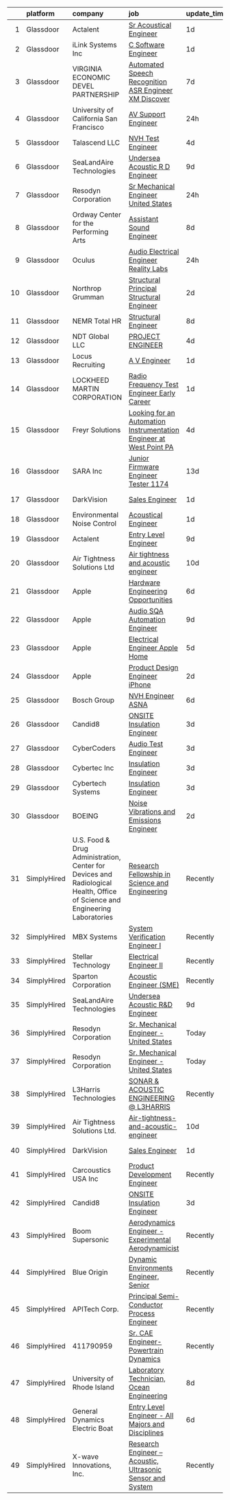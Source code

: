 

|    | platform    | company                                                                                                                     | job                                                                                                                                                                                                                                                                                                                                                                                                                                                                                                                                                                                                                                                                                                                                                                                                                                                                                                                                                                                                                                                                                                                                                                                                                                                                                                                                                                                                                                                                         | update_time   | location             |
|---:|:------------|:----------------------------------------------------------------------------------------------------------------------------|:----------------------------------------------------------------------------------------------------------------------------------------------------------------------------------------------------------------------------------------------------------------------------------------------------------------------------------------------------------------------------------------------------------------------------------------------------------------------------------------------------------------------------------------------------------------------------------------------------------------------------------------------------------------------------------------------------------------------------------------------------------------------------------------------------------------------------------------------------------------------------------------------------------------------------------------------------------------------------------------------------------------------------------------------------------------------------------------------------------------------------------------------------------------------------------------------------------------------------------------------------------------------------------------------------------------------------------------------------------------------------------------------------------------------------------------------------------------------------|:--------------|:---------------------|
|  1 | Glassdoor   | Actalent                                                                                                                    | [Sr Acoustical Engineer](https://www.glassdoor.com/partner/jobListing.htm?pos=114&ao=1110586&s=58&guid=00000182de168a61b85c4acfe248d37f&src=GD_JOB_AD&t=SR&vt=w&ea=1&cs=1_65a25f3a&cb=1661583395804&jobListingId=1008094873502&cpc=6FC5BA77C9A4CD78&jrtk=3-0-1gbf1d2k2m6qe801-1gbf1d2kkgagk800-9456a79a48379620--6NYlbfkN0ChYVx_I3yfZ_JDY3EFoivtqvi_stwnZ_kRt8Dowt_l_d1ydueao4NE-oUleRJ4yhi0i4eGdRrR6rVZmLxQ4zEmrGAkaBwq0hQ83geLH5ILiYzdJrgrCpCOIzsr1jI58goe31kUKCxQ0Z7DyXRukDD3K5UeMq7pAz9jzvVSBJ5FWbQHXJ28mlRj8ZO7OdVWpLFRcqOzULnHKy7WhYIiDXr2QUPVEaDqUIH3lKcvECk18xl-YWTVengs9ZUp1UgyXjxChGp8LnCBRfuS6r3RW6Zh0aUQf7XIXA3Sxef9BOuzmn2gJ3LZSekk2dodk9bk3S0lEy4TfWGpeKTWG07xnefTgIJ8lm7wcjhclDKdu2H47i6Ydc796U9J5X0gk84rWbgg_5C0lVR3wNKYqdKyOcPATdEP_s7h8q_6uZWcqb6xii0XvHqCuMWStbrcVLNsN7b7EbmkuEV6Qk02qjVamOIqLhIdemmcWti8VlAs5wg4WnlgN62FJbzBpSIIJhP002y7Jbjf0g4cPwBPprK8wbiwOsOoD0Gqa-iyuoDGbo5K35xp6RGxabKkMH9BLR2Jpx_4-KQCctWpZTZVockK7u-n0mAgj6M7FfvcB-onlEqz-Na5H2yJ6-vrU2aC2-qXhWqihbJvPR28d44c30I7OzIYMwk6FyewoUQRuTRW-WZh9xRQgWKBbNYHdQPZaQS7RgaP4-0ueIXGCrSVZUmnOIUj47VDHsDraulzJW_uMoUN5cB4vxe1tx5SQzMiZKM2UGzWu9vOH52_S4vxpFVor-8YMbmY61iWttqwSvLFBJXvGTYNCKb1TLz2AxETNFoz2r0sZ2ThRmdElKhT_iii9i8okVebMj-_FJCk3-IzhONQtcaL_QBqMeyziG9x6MFJn3IGc-fsNN9wOh_8ZS0PlHqEbiuRi_Q2vd_IJ-BapxdpnN_32GrQE5daw5tJBkyHWb6zZup-Vor7pu7nTtyMGu8s3b5Lav0qZfY%3D)                                                                                                             | 1d            | Chester, PA          |
|  2 | Glassdoor   | iLink Systems Inc                                                                                                           | [C   Software Engineer](https://www.glassdoor.com/partner/jobListing.htm?pos=123&ao=1136043&s=58&guid=00000182de168a61b85c4acfe248d37f&src=GD_JOB_AD&t=SR&vt=w&ea=1&cs=1_91422ef0&cb=1661583395806&jobListingId=1008093948402&jrtk=3-0-1gbf1d2k2m6qe801-1gbf1d2kkgagk800-60cb20ccffb42bdf-)                                                                                                                                                                                                                                                                                                                                                                                                                                                                                                                                                                                                                                                                                                                                                                                                                                                                                                                                                                                                                                                                                                                                                                                 | 1d            | Remote               |
|  3 | Glassdoor   | VIRGINIA ECONOMIC DEVEL PARTNERSHIP                                                                                         | [Automated Speech Recognition  ASR  Engineer   XM Discover](https://www.glassdoor.com/partner/jobListing.htm?pos=113&ao=1110586&s=58&guid=00000182de168a61b85c4acfe248d37f&src=GD_JOB_AD&t=SR&vt=w&cs=1_de59f1be&cb=1661583395803&jobListingId=1008081555644&cpc=149B3D5996025BBA&jrtk=3-0-1gbf1d2k2m6qe801-1gbf1d2kkgagk800-550a88ddc4adde81--6NYlbfkN0D0ff9e8Lfwlpl5zGbQmpn59AL71QmFd7VKOAnfyjZzp5sdngV8WPgYe0dov1m7Y2kw6EHuJODJj3ty-dvdlm38X0C5pQW2rYh27EnJMeapNXbArMIEY3CPxsiouAf__8ATJrwDuEj_uUAorgrTFUFUth8IhrHYoiXtT52_uCJw6grpHk4sKP8JtU6LAtLGfk8A7aDk_Dlu3PDYYL4MmNdHFRaVV4u1DklP34PXia4RgeXUDBNHg4ywukpN9Xeq1Dyp_c7uQ5EWp2HNceJXYs5877Ut-6rUdm-ab4vHmH754j3U5QkNLrsp1LEpOVv5-yrI6zYOo0r_KH41EWHpDOqhqoA_K5SomQUvs3w79cUv5g4M6iksr3f4m0Wk1DkEFgk1CvWAtPinBQHCg-xyrDVeV2mWsqTF5fw_1mDBVd7wDOSlS9YfPdsmvxDCDdi5ty_euAE6VQ1oTPXyKZXyf-XKfyQ3-zZnRcY%3D)                                                                                                                                                                                                                                                                                                                                                                                                                                                                                                                                                                                                               | 7d            | Reston, VA           |
|  4 | Glassdoor   | University of California San Francisco                                                                                      | [AV Support Engineer](https://www.glassdoor.com/partner/jobListing.htm?pos=127&ao=1136043&s=58&guid=00000182de168a61b85c4acfe248d37f&src=GD_JOB_AD&t=SR&vt=w&cs=1_fb9103b2&cb=1661583395811&jobListingId=1008097550250&jrtk=3-0-1gbf1d2k2m6qe801-1gbf1d2kkgagk800-ec7c23f4d234820c-)                                                                                                                                                                                                                                                                                                                                                                                                                                                                                                                                                                                                                                                                                                                                                                                                                                                                                                                                                                                                                                                                                                                                                                                        | 24h           | San Francisco, CA    |
|  5 | Glassdoor   | Talascend LLC                                                                                                               | [NVH Test Engineer](https://www.glassdoor.com/partner/jobListing.htm?pos=110&ao=1110586&s=58&guid=00000182de168a61b85c4acfe248d37f&src=GD_JOB_AD&t=SR&vt=w&cs=1_4ba7b093&cb=1661583395803&jobListingId=1008086252918&cpc=BAEB662971763A76&jrtk=3-0-1gbf1d2k2m6qe801-1gbf1d2kkgagk800-25c6cc6788ccf4a9--6NYlbfkN0A-3IYaeEhfDCYezwuNiSoEZhCKQ47a3B5wpd5gd9dwuflAjOs3iev0mYUVRxAkCL1LTyHsHnNah0wD69jR1CLf8s0XxDadvNWETWB5Y1rT4kuF7xFsggBU1Jx1AAPg9uTk5avB5C6lUPGulwfWu3MeB53G2MrCdPtbcmTqOFbsRX1sV8a-f8ZIdsWKBUQk6AkvP6tsbMA4eY37ogT3zPWyE0137cipPLiO95W5wgtK85ln0K82DR3OXnrZW3VwlMI0wyiLGd5mBIZK4pYAYg2l_U4hwYDTb_PIP2OA8FZ9K1LZv7Oo8F_CY_hW-EedR43m0ahNEQvu6mgF123Btsaqb43KheEaQptIyga3cdWWqIjSG_EoVrAbPxgsHlXzixYO7cyt-x0nTOAqspeHViTMqqauugKvN6zH_mU1RgDxfss_ow6XXfUuLP7EQMJ1VCNuw4aw3YMxc3pgvXLRMVli4y3xLoNAHOXbDveq_3Q_e3QPwFMQuiP6H6QlSz2rzg719jHdkQKsfpEPiOH-OoTKBUBiUDUH7MA-PSpAcxwZKR-5PByDkMr2H1_2RvSIGX_AaK0b7WYRxrpF2ZxxG_Xv22vkn5OBszGh87UFRQG5DEHGNkoXQMPp)                                                                                                                                                                                                                                                                                                                                                                                                                                                                                                     | 4d            | Auburn Hills, MI     |
|  6 | Glassdoor   | SeaLandAire Technologies                                                                                                    | [Undersea Acoustic R D Engineer](https://www.glassdoor.com/partner/jobListing.htm?pos=118&ao=1136043&s=58&guid=00000182de168a61b85c4acfe248d37f&src=GD_JOB_AD&t=SR&vt=w&ea=1&cs=1_8c8cab62&cb=1661583395804&jobListingId=1008076399763&jrtk=3-0-1gbf1d2k2m6qe801-1gbf1d2kkgagk800-1b0c825c938043e9-)                                                                                                                                                                                                                                                                                                                                                                                                                                                                                                                                                                                                                                                                                                                                                                                                                                                                                                                                                                                                                                                                                                                                                                        | 9d            | Jackson, MI          |
|  7 | Glassdoor   | Resodyn Corporation                                                                                                         | [Sr  Mechanical Engineer   United States](https://www.glassdoor.com/partner/jobListing.htm?pos=101&ao=1110586&s=58&guid=00000182de168a61b85c4acfe248d37f&src=GD_JOB_AD&t=SR&vt=w&ea=1&cs=1_5a52c3b1&cb=1661583395801&jobListingId=1008097255599&cpc=7C8D5D6438C602C2&jrtk=3-0-1gbf1d2k2m6qe801-1gbf1d2kkgagk800-e1de6b93b7bfe6e9--6NYlbfkN0C0w0Hs4K-FXB-op-AEaD4F38yU7_A8mJekhK3sBcHv19x1g-auITzSDcUJLHVDYv4F_nT8u9lrtZn4-F41GKpzHPwSDmRkw01T4lLpSJkEE-3K6H8paIOTOUDbTE8M0z0iO4hVUByKiPaRchrq0x0dLrtEQIM2X7KddPMj1sEpwcjzp1DNo1ubIjC2_lozLk2fyWDbYNODTJw5Wqbw5TNw2KVXOhqxjERzdJ2G6u9szicYIJsl5z10YGKVFb_z8hmmvCyjmdmDTaydeI-fROelbJkrqqO7txvoSQ-utjlHngAnxpyuB8rBiL-n3wcR9R73rgv3mVvkj91coa-mwsniNsWZ9rnJXmoNZgA9MrSNjaI1fUOfhAMGxLl6GgHSn9IgAZv3BdoGyinKJapJUCoHmCdDjcM_V-rdS5PyUbxsJk4XVkb-KWQaow51eoIAG0K1oXbR68AqwyjaaaGYlEJgTMZbq5miWGFv3AbINMa_ilw284b9maUYwYAorH4y1tzUDHk8QrQgog%3D%3D)                                                                                                                                                                                                                                                                                                                                                                                                                                                                                                                                                                              | 24h           | Remote               |
|  8 | Glassdoor   | Ordway Center for the Performing Arts                                                                                       | [Assistant Sound Engineer](https://www.glassdoor.com/partner/jobListing.htm?pos=119&ao=1136043&s=58&guid=00000182de168a61b85c4acfe248d37f&src=GD_JOB_AD&t=SR&vt=w&ea=1&cs=1_ea60d073&cb=1661583395805&jobListingId=1008079532547&jrtk=3-0-1gbf1d2k2m6qe801-1gbf1d2kkgagk800-5856df3a239138d6-)                                                                                                                                                                                                                                                                                                                                                                                                                                                                                                                                                                                                                                                                                                                                                                                                                                                                                                                                                                                                                                                                                                                                                                              | 8d            | Saint Paul, MN       |
|  9 | Glassdoor   | Oculus                                                                                                                      | [Audio Electrical Engineer  Reality Labs](https://www.glassdoor.com/partner/jobListing.htm?pos=106&ao=1110586&s=58&guid=00000182de168a61b85c4acfe248d37f&src=GD_JOB_AD&t=SR&vt=w&cs=1_dc5b23ef&cb=1661583395802&jobListingId=1008097879684&cpc=9DC6E4D8324653EE&jrtk=3-0-1gbf1d2k2m6qe801-1gbf1d2kkgagk800-540b3cb9d1897a18--6NYlbfkN0DYl4UJW4r1Vl7FEn6T9F-rD9lpC-0oMJVSiWjK_MGUd8e8cHXcpv6KPyjLHZEfqkXV6qWydAzVNXDl2u_ED60AKo4z0P9Vm2E48Gx9M_YDGIXhZBgKrSFL1up8uWA2MY-7mWDQSe8jiolMBYx2bL7itxIcXkHOP8F6KIhgAOBnb4CCMNY5nHxJncZMx0F13yFZ9ed0RdNCLbfkd3Z_7en2uS7xSMpcw_Qp8cSJMldplmACxIvfXGDG1ymqWYFDcpq_T_lFYvpEcPhKp-Gs_lV3y0VAOc_RpbkLv2JB67bW6J2bov2Dp74fsZMgtUkcGhHdGGXFMuVy4QV_d-zJIRh9x-PeXxqAiI82kxeFdzGFS-GNlRfWRX8ROsq1ZVjnzSP-8X-yau9HasV0K0_t_1HJRNat5ZQDPAHsEFtlxzAawkfgVaPVHtaN4PHI3h7LuBxWNimDhUqTu7141vNgbnv3LI8B3jIYUREhEkwe3BBVs8TRTVKZPm2g58L-XqSfGVCGFZ1DSCe3kXBYVkwZRiDB7IglL47-evYyDms7MxhRaPG0ljsjl2SpCfx-xXu5_SP-C7mHc74fejZ1qeip961zh2o6ThpdzwPqLMUUdSIg9M7P-SP5mt6z2YUr1p8a4Xg1GI-6I9qPWzZyJ1CVCsWf6qQB6kxTjaWKf8-rqf6BlR7wXGGvQDIcISBcLqUIyTu87904WJuYn-xlz09mNrzMoRDcr8C6tO1G35nN19OVuTgRD3goKICSFKzZBahFCVfKHkQpdEv1ZjiyIr30gRujsIH-QKbQ4qYuoz3TJDHHK78dXUs2a1TKzXll60wJkylpoq3ZNp_cJ9pKBCBSHkeIwR13CFhXYMGwZTdKYU3BdrQtrUU2e3sVA2Xi5sZovjKHHb48SM4dhOkjd-h3leV55PiI22qs8Zc4cEb1TdaOA8UsuX15Cloueo0CZ_4Y86iS9IVeXvSFL_FG0-U7YxIKWjQHMRLN6zJhhL10B5ZiOvOz2C4twNqf6OQBsyU9PtgrFjlMy1Yaw04k2kQ56NZz9TAjOwuIcRj1SSmcCdcrr_EpOUqbdKCfHSjQHGJ7WcQ%3D) | 24h           | Redmond, WA          |
| 10 | Glassdoor   | Northrop Grumman                                                                                                            | [Structural Principal Structural Engineer](https://www.glassdoor.com/partner/jobListing.htm?pos=105&ao=1110586&s=58&guid=00000182de168a61b85c4acfe248d37f&src=GD_JOB_AD&t=SR&vt=w&cs=1_155f8f76&cb=1661583395801&jobListingId=1008091787491&cpc=F793441F64F6F721&jrtk=3-0-1gbf1d2k2m6qe801-1gbf1d2kkgagk800-669577b6557f8245--6NYlbfkN0DPf8Tf_oakpB62WadId2dzQiWExtALTi0lpCM--zHBL1trAzPQuAwgyDf_-NiZch2iGKCoKzC6-X0YA67zWO1Mewrs_UkZhcHYtCxZD_GR6fYv60TrJHX71J8QvIua9uH5AAmjj6jvaSO5YLwwRbLynjA7VHQtsqkV_fcsZY8zcYUantzMLIRx0VdNMy3bSyT5KQ6dUBmB2v8ejZwffOhVZHZ1_BG0POilHhydPV2khi-dRLfF-3M70GChYtxTih1dv0xie27GHs--lx27OTdPzd0lmQPA1luAU3a-wfn8U9Qn3fQqClO9gxjtFhHqecJvTSvJoosgP5uiQ4E4NhQZCkTGluWu2cwZ5IjaFcvqYVc2B2zv6UFBqJh3W3otDStmIy4om9dvhbrgHfF6zZSAhtn2niMrIB54Ce8kDb_j05HbLaCrCQRYBPttnxSdX73CCgu0BRLjiIaZ8ZHgAy6V_qLp7ufj9lNEZjvwH_z0dNXP3OhO8vrLc7YR5PVQdz5VC5Nh5YqMClSQjfBigMiVAugzWW0Ww13rBwKxH5giBzL1nD8JZsCtxb2uq3SkCL7zrsTAuiIP20b8kFctW8pBSxhQN-ifKimAAM4uQb4bni2LDksF4lU2Pv2-vgVb0ipl3iVuud98pqr6DEM1V9E8aM8X3fisGEC9Db2xGyJjToTo64bzDgB2ryw7lxYMctRb1cHSLEDQMzbJbDt1E_8p0atj3P8r4Dlv_jhfB4LHh82kQqCx_qJ4pxd28aY-z9886FsGHuYRyHCVhz936pftMMYdZgPr3WrhAkn9SXgI_89vfhEs5gDDc3PUf4w-dyK6ISDEL_349lAhzhuQZq6j0FzxJ0DW4PLbH3-l6ZPCnvJete38MQWyAmKPegQxyf8%3D)                                                                                                                                                                                                | 2d            | Ocean Springs, MS    |
| 11 | Glassdoor   | NEMR Total HR                                                                                                               | [Structural Engineer](https://www.glassdoor.com/partner/jobListing.htm?pos=112&ao=1110586&s=58&guid=00000182de168a61b85c4acfe248d37f&src=GD_JOB_AD&t=SR&vt=w&ea=1&cs=1_17714c68&cb=1661583395803&jobListingId=1008078789245&cpc=BAEB662971763A76&jrtk=3-0-1gbf1d2k2m6qe801-1gbf1d2kkgagk800-fae9f28f76e79daf--6NYlbfkN0C-s0Md1pYn8sd6gn1PKW4zB_vLN-pY-uhznifxz0fEZeUG3Kv9a2dq5mXwQb3ySsArqfYwvFEN8fwqNIJRhB4QpaxsbFbImcA9YlVAgD0UZ465QR8N7KjrKy1haqghv0czYIzuXZjrD3ftYO7Maq7rS3_VIBFakolNDxoK0rFsk0MkYeU0PO0wPy9lOWeDcvWu62UmzPuO8xmumZliq83T_Yi3CDv2ZHem2HPjsoBr5azptdc2_5C9NlYJ1NPVQhqacoSwDUm8wWb6tZIINIwgTcrGGG4zHiP9NjOBPR3i7vVrXP0olX_QFXH_jslzw1E4HzX-KxxML7rT14-hUKPh35-6u2QJMO1akEXVOWIWqD83_D5cKb371H-ePSU6cGJAbX9eGeU0X1jeyXv-Q9zNyEvP3JhfBix030aoXHbI1ymSQTe3UCgODwKersP0a2nmPIj1Y6w2giTAYEbjIZ-_NxZ_iFV74uc85rEE5QT6GKeRnzh5DnqAeM3XldnzDaE%3D)                                                                                                                                                                                                                                                                                                                                                                                                                                                                                                                                                                                                                | 8d            | Princeton, NJ        |
| 12 | Glassdoor   | NDT Global LLC                                                                                                              | [PROJECT ENGINEER](https://www.glassdoor.com/partner/jobListing.htm?pos=126&ao=1136043&s=58&guid=00000182de168a61b85c4acfe248d37f&src=GD_JOB_AD&t=SR&vt=w&cs=1_f89bbc71&cb=1661583395810&jobListingId=1008084939858&jrtk=3-0-1gbf1d2k2m6qe801-1gbf1d2kkgagk800-e0a73ef70e511d69-)                                                                                                                                                                                                                                                                                                                                                                                                                                                                                                                                                                                                                                                                                                                                                                                                                                                                                                                                                                                                                                                                                                                                                                                           | 4d            | Houston, TX          |
| 13 | Glassdoor   | Locus Recruiting                                                                                                            | [A V Engineer](https://www.glassdoor.com/partner/jobListing.htm?pos=108&ao=1110586&s=58&guid=00000182de168a61b85c4acfe248d37f&src=GD_JOB_AD&t=SR&vt=w&ea=1&cs=1_7ffa7f83&cb=1661583395802&jobListingId=1008093955917&cpc=A0637F14311B9419&jrtk=3-0-1gbf1d2k2m6qe801-1gbf1d2kkgagk800-ff4ecfd93e5a14ea--6NYlbfkN0CgImhk5fJGw6dJci_vsCP1QG2C4QL_KrKL3l_9WzjIuWgMVKsJbh9UUP2umljik0HMuB9YoHZRaI8v_OQZdTLmh1--6jmxHoWGi3LG8Y4dUcNJgnuYUGjZNLOZZ2oS-5hGw_KADJlZy9l47NswAXmstLYybxP5uT2yrdPYnGDyOhfQ86cqzoAGuXK-NQCqAK5pOUh00PaK8GrX2jUdY5TAgl0gB7paYsKiKaP33XvaeLqNFaIogtW6baYTtFoCCI8JYIzEefbUz5QLsMRWtm4Qxd4qlV2gsjwB1pH0sB7NKqfAuG7Qfm2Sd5B_mxMPOtqN5b5IRRBcwf_vVClOC-FZeQPbkvYUSOUiJQxUdwJIMx74x0qiNC6m4aD5JmC8hEviS8NvTarxqOoWJfwwNl-0CI3ykxO89V8zBJ9m2Wu43l4WGLO8JGwatpb35MSzdg6wa6lcm8617fmf8OJMxCPUwdBzRODNUSSvxhEGbhHY1y493t5xxR3HRRPSFIUeDSM%3D)                                                                                                                                                                                                                                                                                                                                                                                                                                                                                                                                                                                                                       | 1d            | Saint Louis, MO      |
| 14 | Glassdoor   | LOCKHEED MARTIN CORPORATION                                                                                                 | [Radio Frequency Test Engineer  Early Career](https://www.glassdoor.com/partner/jobListing.htm?pos=129&ao=1136043&s=58&guid=00000182de168a61b85c4acfe248d37f&src=GD_JOB_AD&t=SR&vt=w&cs=1_9178ce80&cb=1661583395811&jobListingId=1008095349680&jrtk=3-0-1gbf1d2k2m6qe801-1gbf1d2kkgagk800-aed1aaf009b08e13-)                                                                                                                                                                                                                                                                                                                                                                                                                                                                                                                                                                                                                                                                                                                                                                                                                                                                                                                                                                                                                                                                                                                                                                | 1d            | Littleton, CO        |
| 15 | Glassdoor   | Freyr Solutions                                                                                                             | [Looking for an Automation Instrumentation Engineer at West Point  PA](https://www.glassdoor.com/partner/jobListing.htm?pos=121&ao=1136043&s=58&guid=00000182de168a61b85c4acfe248d37f&src=GD_JOB_AD&t=SR&vt=w&ea=1&cs=1_c36190d2&cb=1661583395805&jobListingId=1008085897305&jrtk=3-0-1gbf1d2k2m6qe801-1gbf1d2kkgagk800-9bb65be6d17920d8-)                                                                                                                                                                                                                                                                                                                                                                                                                                                                                                                                                                                                                                                                                                                                                                                                                                                                                                                                                                                                                                                                                                                                  | 4d            | West Point, PA       |
| 16 | Glassdoor   | SARA Inc                                                                                                                    | [Junior Firmware Engineer   Tester   1174](https://www.glassdoor.com/partner/jobListing.htm?pos=130&ao=1136043&s=58&guid=00000182de168a61b85c4acfe248d37f&src=GD_JOB_AD&t=SR&vt=w&ea=1&cs=1_246293f4&cb=1661583395812&jobListingId=1008069954036&jrtk=3-0-1gbf1d2k2m6qe801-1gbf1d2kkgagk800-64dfa2a4b43075ce-)                                                                                                                                                                                                                                                                                                                                                                                                                                                                                                                                                                                                                                                                                                                                                                                                                                                                                                                                                                                                                                                                                                                                                              | 13d           | Colorado Springs, CO |
| 17 | Glassdoor   | DarkVision                                                                                                                  | [Sales Engineer](https://www.glassdoor.com/partner/jobListing.htm?pos=102&ao=1110586&s=58&guid=00000182de168a61b85c4acfe248d37f&src=GD_JOB_AD&t=SR&vt=w&ea=1&cs=1_5ff38ef9&cb=1661583395801&jobListingId=1008094625281&cpc=A1E2D04CAB10975F&jrtk=3-0-1gbf1d2k2m6qe801-1gbf1d2kkgagk800-03ce40e6f97e9e37--6NYlbfkN0BDAtkAoZ8kh_xTc9tEKZUV0HqdactMIEvv3az5sbRcnLGHhxZ14JMew61IyNDggpJ_6LuTqeEBlLpG0J1kYA8Js3mGCW39CHSx2Vl8ihmW9aofS0ByRvVfnzHNuRVovB9ywsPAZRttmUJ2Im3utlhsQ1aAn9awSeKppPKn3c0uQPZ86pKGhNwf91RAPFwLoQbk_BKg2KaqbA7ItCnRExgHZjDGS99dAJXQzX7UW6uU9ysAiWYKkYmOdzKv0XefQMn-1devUK-QvZZcPcn9Q2t4EBZaOlpBlsmQ2V5Pp88iZ_X1BgchX-uvAfW7PUaOVdtug4nupU8L6_CvW3VPXccr3fR3uws0mNzWKa_nJiSOeBOEEqGLIS-MjuXOyius8n-_H_DYlAaOfW80fsQ8pvMZawlVVTH15IhPaawmqB45jYG-xCR2ohRwCuHOwewLgZP_PpQQaNUsHht67sJ8fuit)                                                                                                                                                                                                                                                                                                                                                                                                                                                                                                                                                                                                                                                                   | 1d            | Bakersfield, CA      |
| 18 | Glassdoor   | Environmental Noise Control                                                                                                 | [Acoustical Engineer](https://www.glassdoor.com/partner/jobListing.htm?pos=103&ao=1110586&s=58&guid=00000182de168a61b85c4acfe248d37f&src=GD_JOB_AD&t=SR&vt=w&ea=1&cs=1_5ec19ad7&cb=1661583395801&jobListingId=1008094649787&cpc=CBEBA1A9D941894A&jrtk=3-0-1gbf1d2k2m6qe801-1gbf1d2kkgagk800-2bb3a340fea63ec9--6NYlbfkN0A1Hx1H8Z_ZGf51L8iwGP-htVtHzPykBAmnYM3BEYS-Bs4Il22h6IkxsHaRKZy6F6_CvuZOEqGXiAjlv1MbZc44juw63KDQrEJfcgumNQSfAGeaUlAvDoZV1jg8F7mx3av4WmzvZ2YqceIwAkhMqhQCc8I_zfx_3e7PsXE86Kiy01iksOjKy83K93pxoyauVRbKULrd8vBaZZv8ZAhCFXNJc4eDz-j2IJy-FYUMDSrDIR-yNo18h2I8-s-q7n9_bbJRIkfCMaqEn66bwE_aGQk-GT_1r-s2C6JQadLR1Qem2FmcUMncUxgaI-YHsEy32fXYisJFK5WrlaNjqMZgkEXRDMT_d9Nb7oNd45SePlWXr-PXUu8uLIUB7vqty1e_85IMdONbek_dEMcNBiif35Sy53oGoafHfzXm57JcpL-jf1f9Hl5xX4Ra0djkNR0mpvEvl1kOjJsnThR_51VL-dgrKMnhjN_vsykyt8x07bc3EeUF6iYnOkT1GJvf_WYd7pVU82a-QQFvng%3D%3D)                                                                                                                                                                                                                                                                                                                                                                                                                                                                                                                                                                                                  | 1d            | Hawthorne, CA        |
| 19 | Glassdoor   | Actalent                                                                                                                    | [Entry Level Engineer](https://www.glassdoor.com/partner/jobListing.htm?pos=111&ao=1110586&s=58&guid=00000182de168a61b85c4acfe248d37f&src=GD_JOB_AD&t=SR&vt=w&ea=1&cs=1_205827b9&cb=1661583395803&jobListingId=1008077072912&cpc=654405A9B1E0A9F5&jrtk=3-0-1gbf1d2k2m6qe801-1gbf1d2kkgagk800-80860973a67802ea--6NYlbfkN0ChYVx_I3yfZ_JDY3EFoivtqvi_stwnZ_kRt8Dowt_l_d1ydueao4NE-oUleRJ4yhhmumybdE2Kouaj4ijvM67OjwBFpaTVdis5duIe_hhHyHeLRgfXvHT8CVNthjxvGwO0GKWio-ZGLNpXiryZOuQM3mtx5h2EK4tOWlkknpGH49bKKyYWBVoMlg7rAd5OpjfhsCLqJO0ho4pekZbb8onCyZ4D4XCMPjT1uGvKsJby6g83nUAktNHQzucYUcEGXYOnqc_P14OSZLhfC_8ZPud5GFAxjpfzwtDINPVrMg7ybaGAoH9PedommCyn9vJPm7G509sAVRoGX6Z4zA_TDwBlT79e-wcl0zuw-CCQPmIPbOecOiYRDCahtqMj0qQAzBkkNtzirx9L3nkOpFTbumNHhuKGYuoZ4u1xSL_1GKrK33iM3I-5dlZwSw54c65g_5h2tcPeKsij3PHQ-SyntP541hazeXJQlf69ZdfehOUesbTok9JX6fpWgnafHdh1JzHd0roGaDkeViHp2JEv27n9u8GO0VOl-q4Dgr46VBMyw-Lc9g_gJJaUGzoxxocnRZQu7_o-iFaS5-k4uvnDzHRtHVe452mVsox3w4ThLhPHFnt-0bMw5fInC5_RtKdvOIu15KHJ2b50AESmSvxo7awBJZnxMtgL3eaiiyfvSgxx4u6_uBq9IeenATxowgfrt0OwBJHGGCexVU-73z2xqdMw7LJoQmqKfM_wrRbkFSTP9KKgTjAKm5dU48VmDyrIRuOP8SfMojHk-lqAYgktWn_WMK5ifcL4eW1DrJIqnVRSzpuFVny4cfa-gkTtHpt9EpegwFOTXPg1IpUzyLnkcvjREk1GyDzkDnoT-5I5lIu8kEwi1ECoVQtx28mQ5Mj-RWTOjDOkxP6CaqN0OEKrDZPN-w3lpXSMt7BCNYmnWWlPDkWiiAiyxwGKI9cJP177owXEr5lD3yQRaGlSTgrF7Dai)                                                                                                                             | 9d            | Chester, PA          |
| 20 | Glassdoor   | Air Tightness Solutions Ltd                                                                                                 | [Air tightness and acoustic engineer](https://www.glassdoor.com/partner/jobListing.htm?pos=128&ao=1136043&s=58&guid=00000182de168a61b85c4acfe248d37f&src=GD_JOB_AD&t=SR&vt=w&cs=1_140e0a29&cb=1661583395811&jobListingId=1008075017413&jrtk=3-0-1gbf1d2k2m6qe801-1gbf1d2kkgagk800-bab19b5d3ac46ea4-)                                                                                                                                                                                                                                                                                                                                                                                                                                                                                                                                                                                                                                                                                                                                                                                                                                                                                                                                                                                                                                                                                                                                                                        | 10d           | Uxbridge, MA         |
| 21 | Glassdoor   | Apple                                                                                                                       | [Hardware Engineering Opportunities](https://www.glassdoor.com/partner/jobListing.htm?pos=120&ao=1136043&s=58&guid=00000182de168a61b85c4acfe248d37f&src=GD_JOB_AD&t=SR&vt=w&cs=1_d822fbb3&cb=1661583395805&jobListingId=1008083007672&jrtk=3-0-1gbf1d2k2m6qe801-1gbf1d2kkgagk800-dfb731c3ecead4fc-)                                                                                                                                                                                                                                                                                                                                                                                                                                                                                                                                                                                                                                                                                                                                                                                                                                                                                                                                                                                                                                                                                                                                                                         | 6d            | Cupertino, CA        |
| 22 | Glassdoor   | Apple                                                                                                                       | [Audio SQA Automation Engineer](https://www.glassdoor.com/partner/jobListing.htm?pos=122&ao=1136043&s=58&guid=00000182de168a61b85c4acfe248d37f&src=GD_JOB_AD&t=SR&vt=w&cs=1_43dc4827&cb=1661583395805&jobListingId=1008077637824&jrtk=3-0-1gbf1d2k2m6qe801-1gbf1d2kkgagk800-1727bd9025c83aa0-)                                                                                                                                                                                                                                                                                                                                                                                                                                                                                                                                                                                                                                                                                                                                                                                                                                                                                                                                                                                                                                                                                                                                                                              | 9d            | Cupertino, CA        |
| 23 | Glassdoor   | Apple                                                                                                                       | [Electrical Engineer   Apple Home](https://www.glassdoor.com/partner/jobListing.htm?pos=109&ao=1110586&s=58&guid=00000182de168a61b85c4acfe248d37f&src=GD_JOB_AD&t=SR&vt=w&cs=1_a0a89b1a&cb=1661583395802&jobListingId=1008084351630&cpc=3BA4CE39D5B5DEF5&jrtk=3-0-1gbf1d2k2m6qe801-1gbf1d2kkgagk800-1801b1370f572542--6NYlbfkN0BvKrLyj5gPmtZO9T8euul8TCxuuKNOtzRJOomxnwSEodTz2Bc-sPZl5OJ9R4TJsNcO8ODE1_BVZUwFoGOxJnoXs8C4s0T1eqY4-4L0-3A-O2ofzeuSYF9Y4KEHlS6_XsXq1J_tq9lkMF_2oqP7HaE8VSSyUpGJ4euXX9a94Xp-g2z3ToEKP5XUxefu_PCgpG-8KX7eyOmwZgBs_2-COCwm8FJvMvGovH-buFOkt4IgDpVYaUzv03OoXeBxQDUDv4L3lTzCXtlpG0DmGlMvyNK8v58o7Bj00Pr2jRj7i51hDhUFiG8nKByJVl-XzHKIBmNOO6U0CJ_55aBHpdNXnapaBSbNbT-kXgaxG8kRV6F1LuSfnyAxUcXkJSgef-zurv-Y-CAg2vYwIVNkG0GNUaNFECOa--EWl9mg-R_xAvRNzgetNvgkDTdwCQOAHRF_Rnsl8oJFaP0E9POFPAMTvEZcZ8IKXmnYr_rTBkj5r8mjLeEaEglUVHi-gV-yTXUhOs3JE1zT0ErZiPBE71bkZUCLB0lS0ljWfO0ZoBdcWFVsPgqvYvknoXdjyUvq-OyqFP--RzdN6pnDY8IYNAyK5Nbq7croGfJZoxYjBewcVNWIVlHoND-zCNIsn-CS6B3zZNsQ8h0BYaO6HbCoOQ4znx3WE61B5gkMQsLTZnML_auM0ryvbd7dUWvbWfv-8pUY7Y3BBQhlx0dqeSYYvZQyfWkxnh4ygVskVk45-bYwArCXzyDZFdlugmsYC6tGjVzj3sCNrV2afeF8n_P_BK9NTBFkvEieHaOSChc4I2ObgTIe74-G0_FYlZa-Icq2XwMYifsuk0fSRsw9wDfEFODHzRBlUezAh97nBRtjk2aodc_zoQrc3RO04y6uO1AaACHhAhAIVqHi9FrNwaHoR2F8Juifb26czRidQ76hn2Rj6fuWXmnLA8Tpt31Vm4twfPGuNC0klF8p9gbjSwd_s_a2Z2Qpra4CUTmiDqQ%3D)                                                                                                        | 5d            | Culver City, CA      |
| 24 | Glassdoor   | Apple                                                                                                                       | [Product Design Engineer   iPhone](https://www.glassdoor.com/partner/jobListing.htm?pos=125&ao=1136043&s=58&guid=00000182de168a61b85c4acfe248d37f&src=GD_JOB_AD&t=SR&vt=w&cs=1_93b6253e&cb=1661583395810&jobListingId=1008092643615&jrtk=3-0-1gbf1d2k2m6qe801-1gbf1d2kkgagk800-ba54e9f93e8cb179-)                                                                                                                                                                                                                                                                                                                                                                                                                                                                                                                                                                                                                                                                                                                                                                                                                                                                                                                                                                                                                                                                                                                                                                           | 2d            | Cupertino, CA        |
| 25 | Glassdoor   | Bosch Group                                                                                                                 | [NVH Engineer   ASNA](https://www.glassdoor.com/partner/jobListing.htm?pos=107&ao=1110586&s=58&guid=00000182de168a61b85c4acfe248d37f&src=GD_JOB_AD&t=SR&vt=w&cs=1_1ee3f79d&cb=1661583395802&jobListingId=1008082755444&cpc=444700D72F2ECBCE&jrtk=3-0-1gbf1d2k2m6qe801-1gbf1d2kkgagk800-be46b3b7f6d46e6c--6NYlbfkN0C6GWNaujYxALY5cE2_tEHrxFJ_nxpjx3wh1ke1yD6QSF_gWAnu0BYVTdBq5zeqwu-iUYQaiuImLVe4w4dOURO7rFRpC3ztBcldISa5lUBOa4zCNZK2e9mipXG8TiljnwMghlHj_wuVRkfo-7-NrNDW3gUU1XmYrvq_HBFl3xnYf_7NZcCbj6HZlcoo3tW0p1fHVA5goLLXwP8PJFQbmGCNBoTxxSPVtYC6n64rx2Cu-2bH0HVFfX8txaur2X5KObCP5FwZtKNWd-sFLjbnuopckiovpQBxCc3LtRPfRG5ZQxZ2TGAIJOTD_V5e2g8S1IYIq0_ankRAjPUYzu8JAm0IjTOjsdB6wEsxz4fGPQ5h5b7e16hQzGUvyIWhUA_XIWdyOA-59vTcLLneC3LJ9d-gkoRl7X-j-NaYT2X_YkExBqqvdfPWbMa0mlqd4vUj8Uw2ruA9DOx4Zy0WyWc_jajwKHa4YHoxFwuO06nIYQdQKUcjfJrlE6cHazJrTu4VnlJGsK2Jr7TpHNWTqvNmtfGB7kvFAHIykoLcj2C1_hpaCmqhxaKYY0W5hRtgABM6U8PJwy6bP3dkcYn1JZNaaMM4LuZN7tBI4LHSXFC2RqzrrC-J9AOjZeJeX5oRF4OUJZTm4pUpaYGdBNCBT5L6ak9hnaJc6l1EkI4InTMnurbCOo6caR9Bj-svhhuawzFoFwhmPSOn2oZ_6aHfoWq9Ego5qCQbFj6t9c2Ruwl5ukfH_GAc-ZSuc6cP2hV1Hjy3nRNQD1UOF9xAoqp6VljuMMI286Eor6v-Ta9ab2DnguT1swAw_nOq55ozZGwpC7uM0APUJKV3X_ieEjEHssUwXaBiEEJ9ljtGFp7CPccL021ibNVifeqv7fomlmpuDE37i9sCEW8AEyTjvKdGa9X_KTQYkzB3a4wI8RmhCsFIJRmkt1rXFw59kwkWABZxDSVqvG6U3HzxtASOrb--CV3u3VSTRpw6b7cvr8pENvD_HPZ66PoNnh6ooGohcIUkPGR3Wca0ohPnGo8b3_nutBuQpQU4iBG-OHfKZb-7ydANckU6AwwGuZP0y4GV)                                   | 6d            | Plymouth, MI         |
| 26 | Glassdoor   | Candid8                                                                                                                     | [ONSITE Insulation Engineer](https://www.glassdoor.com/partner/jobListing.htm?pos=116&ao=1136043&s=58&guid=00000182de168a61b85c4acfe248d37f&src=GD_JOB_AD&t=SR&vt=w&ea=1&cs=1_e0aee73f&cb=1661583395804&jobListingId=1008089066834&jrtk=3-0-1gbf1d2k2m6qe801-1gbf1d2kkgagk800-cd6c974c9aefe85f-)                                                                                                                                                                                                                                                                                                                                                                                                                                                                                                                                                                                                                                                                                                                                                                                                                                                                                                                                                                                                                                                                                                                                                                            | 3d            | Port Arthur, TX      |
| 27 | Glassdoor   | CyberCoders                                                                                                                 | [Audio Test Engineer](https://www.glassdoor.com/partner/jobListing.htm?pos=115&ao=1110586&s=58&guid=00000182de168a61b85c4acfe248d37f&src=GD_JOB_AD&t=SR&vt=w&ea=1&cs=1_03524d12&cb=1661583395804&jobListingId=1008088932301&cpc=2CAED5C921A5F994&jrtk=3-0-1gbf1d2k2m6qe801-1gbf1d2kkgagk800-bb1b2afd8f59c30f--6NYlbfkN0CpFJQzrgRR8WqXWK1qKKEqALWJw739KlKqr2H-MSI4eoBlI4EFrmor2FYZMP3muM2iY6zZv4sQHpBr3hCgPSzduY73VcET6ecHFYhhBxw_HzMKT5t415O18vq1o3_ewUNxi09L1kGgv3Q1ibJRvVby8bMwHBWb947j20mPjCgo_PrEZKXl9qvEiOYQsz3jUnScIgmVPWztKV9IG9Xk4dSuEAIQLPXRH_zBzxOl9zijYcAm7yGxD0C9RCUOqRDbw3YRzYJc5KV-1uLfPcxmO_MCTqicr3XOqLluxca5NQNFnno_qLP8zBwLtfxR4C9YWCA-1MWVHwpqiH5EI2VKvWAVveStGPwgtGMHB0I-R-IjDEk7oOKtmZiSrxxCJPnAtwmyXNK-733bsa0zR5MG2dl9PfMsBwEAKV3dRhy4DVq3y2cfum3wDIRmwbnxLuQnsTN7WQdZoJjBFdi9lOAg89lQzGk6Y7ETQVM748O1XDNCN7PUDVMVs6sdqVkfSQ25pOj-uoha0bRFppFNKJRGP5rb6oG81mBnclNiG1pkIam2VJlMxeBhETNfwg-XRQsA6a0DIA2cvS_YQVtt8KMP-Iefo2hipQzB3DMIx3H3ZONX_TdQuZOXidPqbjaVVJx-uhzg1ojuhdeUmgXOaMAWNdVTJM5DFV4mN6T3DV6-UpiN4naIFdclasi_T8LqRoZa2kGJ_Vj6BRC8Ob38iOzhu4hrxHIeENKBZog6BNxEeEumFvyvjENulHnQYlG5hfyvkbUgYNgB4If5Z0qpDGDL1q46GA1O49zKiwcj1I-A70bQUM8yghhRJznOIYOGdNWeRl8Ka9Nj0jwUZLOZXgVJ25vakOOmhcR_upj-ChhzvYaZOsYpKcqE_F38FdRVLrPoE-jxm5qHvcqTsfnc8d4r2bhsPGwGr0QN_RrD6t6ImdzM9lawUNJjj9Pw8mE4bwn54aCR0P90OjgbbHwJaSMrFt05knI4zDwPGTas_iTF8d-_jzRjW8MXot9hM4U7IfRvmxc%3D)                                                                                | 3d            | Nashville, TN        |
| 28 | Glassdoor   | Cybertec Inc                                                                                                                | [Insulation Engineer](https://www.glassdoor.com/partner/jobListing.htm?pos=124&ao=1136043&s=58&guid=00000182de168a61b85c4acfe248d37f&src=GD_JOB_AD&t=SR&vt=w&ea=1&cs=1_cb0872c7&cb=1661583395806&jobListingId=1008088726549&jrtk=3-0-1gbf1d2k2m6qe801-1gbf1d2kkgagk800-60e52fbdaa588f09-)                                                                                                                                                                                                                                                                                                                                                                                                                                                                                                                                                                                                                                                                                                                                                                                                                                                                                                                                                                                                                                                                                                                                                                                   | 3d            | Houston, TX          |
| 29 | Glassdoor   | Cybertech Systems                                                                                                           | [Insulation Engineer](https://www.glassdoor.com/partner/jobListing.htm?pos=117&ao=1136043&s=58&guid=00000182de168a61b85c4acfe248d37f&src=GD_JOB_AD&t=SR&vt=w&ea=1&cs=1_9cde95cf&cb=1661583395804&jobListingId=1008088326827&jrtk=3-0-1gbf1d2k2m6qe801-1gbf1d2kkgagk800-3405b385bc521d45-)                                                                                                                                                                                                                                                                                                                                                                                                                                                                                                                                                                                                                                                                                                                                                                                                                                                                                                                                                                                                                                                                                                                                                                                   | 3d            | Houston, TX          |
| 30 | Glassdoor   | BOEING                                                                                                                      | [Noise  Vibrations and Emissions Engineer](https://www.glassdoor.com/partner/jobListing.htm?pos=104&ao=1110586&s=58&guid=00000182de168a61b85c4acfe248d37f&src=GD_JOB_AD&t=SR&vt=w&cs=1_0bfbd991&cb=1661583395801&jobListingId=1008091340342&cpc=21001CD36CB5FE0E&jrtk=3-0-1gbf1d2k2m6qe801-1gbf1d2kkgagk800-4f0fa4a81529f562--6NYlbfkN0BddK4H-tsabPiX3BvkwhvbvP4OkLNzlRX6egXJy9Hb11ERhvpR4KXHOGIJSt-F4Ekii6Ipq_-U22bsoPveXqPIVw6zovLgy6k_yzLvEi802munp1iFgWyWvYr_w9yro1AD0WL3Dh5p-FNTDbFOWZ0loWaMwmUslKGbWBxy5QBafBYew8LZmT6ljGM8nfTjaj3HIpo6o9gbE5uKcft4-wdo3tMdFZnAp7wE1OtehX1p-hURVRZi8m6BjYFM_X7fFSOzgOhNL3mFSt7DzUc10GkMCyn3gie0XPzpOFlFfLCLZrQjJFa9uiCaE46MKk0sjpGtUILmujQw38TqW0nbRAdcQPLwc_jc-pj8KsO7clktVKkeFHpdXKZCVCGDQ--HmHSmb4XpW0fBYjDzT6BABL2NADmnXaGkYhfcxaohZ8uVRNQ62d-IUO4ZgwgmLHBNDpU%3D)                                                                                                                                                                                                                                                                                                                                                                                                                                                                                                                                                                                                                                                                | 2d            | Everett, WA          |
| 31 | SimplyHired | U.S. Food & Drug Administration, Center for Devices and Radiological Health, Office of Science and Engineering Laboratories | [Research Fellowship in Science and Engineering](https://www.simplyhired.com/job/3vMMa7fMlWLK1mEdMIf2Tg4MtA8R1MPW8vEtQYB-qb9YvQnh9muO3g?q=acoustic+engineer)                                                                                                                                                                                                                                                                                                                                                                                                                                                                                                                                                                                                                                                                                                                                                                                                                                                                                                                                                                                                                                                                                                                                                                                                                                                                                                                | Recently      | Silver Spring, MD    |
| 32 | SimplyHired | MBX Systems                                                                                                                 | [System Verification Engineer I](https://www.simplyhired.com/job/E2FhhvtZ_1ihp80o3GQoC23vEQq5L4yEchTlEXQLHx0I_h1UkTIZKA?q=acoustic+engineer)                                                                                                                                                                                                                                                                                                                                                                                                                                                                                                                                                                                                                                                                                                                                                                                                                                                                                                                                                                                                                                                                                                                                                                                                                                                                                                                                | Recently      | Libertyville, IL     |
| 33 | SimplyHired | Stellar Technology                                                                                                          | [Electrical Engineer II](https://www.simplyhired.com/job/llPoCCeFwhRuBpLxkLeEk6WInvgaESX_GWiZv81IOJJumQqvp4xpSA?q=acoustic+engineer)                                                                                                                                                                                                                                                                                                                                                                                                                                                                                                                                                                                                                                                                                                                                                                                                                                                                                                                                                                                                                                                                                                                                                                                                                                                                                                                                        | Recently      | Buffalo, NY          |
| 34 | SimplyHired | Sparton Corporation                                                                                                         | [Acoustic Engineer (SME)](https://www.simplyhired.com/job/L8IobWAc_9TZ6RnpNWajA__xB1KGJS_dkWjuiSheV4fKd7y9fT4L6g?q=acoustic+engineer)                                                                                                                                                                                                                                                                                                                                                                                                                                                                                                                                                                                                                                                                                                                                                                                                                                                                                                                                                                                                                                                                                                                                                                                                                                                                                                                                       | Recently      | De Leon Springs, FL  |
| 35 | SimplyHired | SeaLandAire Technologies                                                                                                    | [Undersea Acoustic R&D Engineer](https://www.simplyhired.com/job/hZd4MM6ivHSqQ2hKkSFxDcuc5th9uhpbq2X99tdFufOh7nbm-htf8A?q=acoustic+engineer)                                                                                                                                                                                                                                                                                                                                                                                                                                                                                                                                                                                                                                                                                                                                                                                                                                                                                                                                                                                                                                                                                                                                                                                                                                                                                                                                | 9d            | Jackson, MI          |
| 36 | SimplyHired | Resodyn Corporation                                                                                                         | [Sr. Mechanical Engineer - United States](https://www.simplyhired.com/job/S_MgVIaYgB2nAvsv7g-e4uWpnvmDWBzNyraiopUEHoCzEBSK2OXZNQ?q=acoustic+engineer)                                                                                                                                                                                                                                                                                                                                                                                                                                                                                                                                                                                                                                                                                                                                                                                                                                                                                                                                                                                                                                                                                                                                                                                                                                                                                                                       | Today         | Remote               |
| 37 | SimplyHired | Resodyn Corporation                                                                                                         | [Sr. Mechanical Engineer - United States](https://www.simplyhired.com/job/S_MgVIaYgB2nAvsv7g-e4uWpnvmDWBzNyraiopUEHoCzEBSK2OXZNQ?q=acoustic+engineer)                                                                                                                                                                                                                                                                                                                                                                                                                                                                                                                                                                                                                                                                                                                                                                                                                                                                                                                                                                                                                                                                                                                                                                                                                                                                                                                       | Today         | Remote               |
| 38 | SimplyHired | L3Harris Technologies                                                                                                       | [SONAR & ACOUSTIC ENGINEERING @ L3HARRIS](https://www.simplyhired.com/job/MTQwVoW1vmNrVoAmE-lfKaW6sLoZUsXyhgGvL0YsQqLJ4iNvg7JRcA?q=acoustic+engineer)                                                                                                                                                                                                                                                                                                                                                                                                                                                                                                                                                                                                                                                                                                                                                                                                                                                                                                                                                                                                                                                                                                                                                                                                                                                                                                                       | Recently      | United States        |
| 39 | SimplyHired | Air Tightness Solutions Ltd.                                                                                                | [Air-tightness-and-acoustic-engineer](https://www.simplyhired.com/job/pvoEJHXWFoU2JlptkOEa9H23ceeKiGCFjbfo2y9eorFotiiU5q8FkA?q=acoustic+engineer)                                                                                                                                                                                                                                                                                                                                                                                                                                                                                                                                                                                                                                                                                                                                                                                                                                                                                                                                                                                                                                                                                                                                                                                                                                                                                                                           | 10d           | Uxbridge, MA         |
| 40 | SimplyHired | DarkVision                                                                                                                  | [Sales Engineer](https://www.simplyhired.com/job/OnhE_2kWW2c0dU_OJT73_WYd2h2CA9X3LB6iAVYepOnFsC98UH0fHw?q=acoustic+engineer)                                                                                                                                                                                                                                                                                                                                                                                                                                                                                                                                                                                                                                                                                                                                                                                                                                                                                                                                                                                                                                                                                                                                                                                                                                                                                                                                                | 1d            | Bakersfield, CA      |
| 41 | SimplyHired | Carcoustics USA Inc                                                                                                         | [Product Development Engineer](https://www.simplyhired.com/job/r8_vynN3pyfw5GIAv5X6aYmmUgImeK4v-wnT9A6T26DJoFGChY3RzQ?q=acoustic+engineer)                                                                                                                                                                                                                                                                                                                                                                                                                                                                                                                                                                                                                                                                                                                                                                                                                                                                                                                                                                                                                                                                                                                                                                                                                                                                                                                                  | Recently      | Howell, MI           |
| 42 | SimplyHired | Candid8                                                                                                                     | [ONSITE Insulation Engineer](https://www.simplyhired.com/job/zpTaK1f9BMHKBsAagtBj09qiNFXY7BhyWwJA4wHmXaWEFEg1nl3xCA?q=acoustic+engineer)                                                                                                                                                                                                                                                                                                                                                                                                                                                                                                                                                                                                                                                                                                                                                                                                                                                                                                                                                                                                                                                                                                                                                                                                                                                                                                                                    | 3d            | Port Arthur, TX      |
| 43 | SimplyHired | Boom Supersonic                                                                                                             | [Aerodynamics Engineer - Experimental Aerodynamicist](https://www.simplyhired.com/job/8HVZAILJ1Q6fmoQ0wqgXGJN-ou-wiE63RQYxriJnZgztnBesz9mdHw?q=acoustic+engineer)                                                                                                                                                                                                                                                                                                                                                                                                                                                                                                                                                                                                                                                                                                                                                                                                                                                                                                                                                                                                                                                                                                                                                                                                                                                                                                           | Recently      | Centennial, CO       |
| 44 | SimplyHired | Blue Origin                                                                                                                 | [Dynamic Environments Engineer, Senior](https://www.simplyhired.com/job/-se49fvVypqb7nvI-_qoMQblpO12hsV0JGCHdFogXYbZmalpXxXoQg?q=acoustic+engineer)                                                                                                                                                                                                                                                                                                                                                                                                                                                                                                                                                                                                                                                                                                                                                                                                                                                                                                                                                                                                                                                                                                                                                                                                                                                                                                                         | Recently      | Seattle, WA          |
| 45 | SimplyHired | APITech Corp.                                                                                                               | [Principal Semi-Conductor Process Engineer](https://www.simplyhired.com/job/b6QvUWcaO3BzcKkl8LzWIuIlC24GQj0ADO_ynd3dEikJt5_Qoc-JVw?q=acoustic+engineer)                                                                                                                                                                                                                                                                                                                                                                                                                                                                                                                                                                                                                                                                                                                                                                                                                                                                                                                                                                                                                                                                                                                                                                                                                                                                                                                     | Recently      | Marlborough, MA      |
| 46 | SimplyHired | 411790959                                                                                                                   | [Sr. CAE Engineer-Powertrain Dynamics](https://www.simplyhired.com/job/TPJojDykqaImCIVs-OjzCiIhIZ6PNy0wfbSwqAp0wKfNFq6bq-UrFA?q=acoustic+engineer)                                                                                                                                                                                                                                                                                                                                                                                                                                                                                                                                                                                                                                                                                                                                                                                                                                                                                                                                                                                                                                                                                                                                                                                                                                                                                                                          | Recently      | Novi, MI             |
| 47 | SimplyHired | University of Rhode Island                                                                                                  | [Laboratory Technician, Ocean Engineering](https://www.simplyhired.com/job/1Kx996oem656XXdiRXAVEjAG0eha8Z5uDyl37DUN0hu-3tTEO3tcmg?q=acoustic+engineer)                                                                                                                                                                                                                                                                                                                                                                                                                                                                                                                                                                                                                                                                                                                                                                                                                                                                                                                                                                                                                                                                                                                                                                                                                                                                                                                      | 8d            | Narragansett, RI     |
| 48 | SimplyHired | General Dynamics Electric Boat                                                                                              | [Entry Level Engineer - All Majors and Disciplines](https://www.simplyhired.com/job/mZBpEuDp-XRP-65DxhFyFP0qHkdFsGb7sqOExAwDeLVsiPN4Mp1NXg?q=acoustic+engineer)                                                                                                                                                                                                                                                                                                                                                                                                                                                                                                                                                                                                                                                                                                                                                                                                                                                                                                                                                                                                                                                                                                                                                                                                                                                                                                             | 6d            | Groton, CT           |
| 49 | SimplyHired | X-wave Innovations, Inc.                                                                                                    | [Research Engineer – Acoustic, Ultrasonic Sensor and System](https://www.simplyhired.com/job/VeN_iL6pT1b7GO6h7RdjkJrnAjCmCs5s6dRD8gAJVo56mxD91F4RcA?q=acoustic+engineer)                                                                                                                                                                                                                                                                                                                                                                                                                                                                                                                                                                                                                                                                                                                                                                                                                                                                                                                                                                                                                                                                                                                                                                                                                                                                                                    | Recently      | Gaithersburg, MD     |